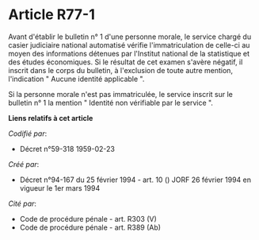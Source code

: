 # Article R77-1

Avant d'établir le bulletin n° 1 d'une personne morale, le service chargé du casier judiciaire national automatisé vérifie
l'immatriculation de celle-ci au moyen des informations détenues par l'Institut national de la statistique et des études
économiques. Si le résultat de cet examen s'avère négatif, il inscrit dans le corps du bulletin, à l'exclusion de toute autre
mention, l'indication " Aucune identité applicable ".

Si la personne morale n'est pas immatriculée, le service inscrit sur le bulletin n° 1 la mention " Identité non vérifiable
par le service ".

**Liens relatifs à cet article**

_Codifié par_:

  - Décret n°59-318 1959-02-23

_Créé par_:

  - Décret n°94-167 du 25 février 1994 - art. 10 () JORF 26 février 1994 en vigueur le 1er mars 1994

_Cité par_:

  - Code de procédure pénale - art. R303 (V)
  - Code de procédure pénale - art. R389 (Ab)
